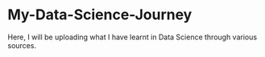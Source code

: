 # My-Data-Science-Journey
Here, I will be uploading what I have learnt in Data Science through various sources.
